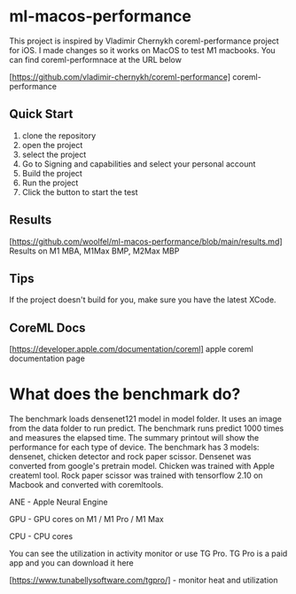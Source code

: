 # ml-macos-performance

This project is inspired by Vladimir Chernykh coreml-performance project for iOS. I made changes so it works on MacOS to test M1 macbooks. You can find coreml-performnace at the URL below

[https://github.com/vladimir-chernykh/coreml-performance] coreml-performance

## Quick Start

1. clone the repository
2. open the project
3. select the project
4. Go to Signing and capabilities and select your personal account
5. Build the project
6. Run the project
7. Click the button to start the test

## Results

[https://github.com/woolfel/ml-macos-performance/blob/main/results.md] Results on M1 MBA, M1Max BMP, M2Max MBP

## Tips

If the project doesn't build for you, make sure you have the latest XCode.

## CoreML Docs

[https://developer.apple.com/documentation/coreml] apple coreml documentation page

# What does the benchmark do?

The benchmark loads densenet121 model in model folder. It uses an image from the data folder to run predict. The benchmark runs predict 1000 times and measures the elapsed time. The summary printout will show the performance for each type of device. The benchmark has 3 models: densenet, chicken detector and rock paper scissor. Densenet was converted from google's pretrain model. Chicken was trained with Apple createml tool. Rock paper scissor was trained with tensorflow 2.10 on Macbook and converted with coremltools.

ANE - Apple Neural Engine

GPU - GPU cores on M1 / M1 Pro / M1 Max

CPU - CPU cores

You can see the utilization in activity monitor or use TG Pro. TG Pro is a paid app and you can download it here

[https://www.tunabellysoftware.com/tgpro/] - monitor heat and utilization

